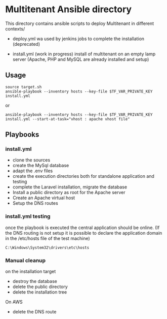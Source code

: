 # Multitenant Ansible directory

This directory contains ansible scripts to deploy Multitenant in different contexts/

- deploy.yml wa used by jenkins jobs to complete the installation (deprecated)

- install.yml (work in progress) install of multitenant on an empty lamp server (Apache, PHP and MySQL are already installed and setup)

## Usage

    source target.sh
    ansible-playbook --inventory hosts --key-file $TF_VAR_PRIVATE_KEY install.yml

or

    ansible-playbook --inventory hosts --key-file $TF_VAR_PRIVATE_KEY install.yml --start-at-task="vhost : apache vhost file"

## Playbooks

### install.yml

- clone the sources
- create the MySql database
- adapt the .env files
- create the execution directories both for standalone application and testing
- complete the Laravel installation, migrate the database
- Install a public directory as root for the Apache server
- Create an Apache virtual host
- Setup the DNS routes

### install.yml testing

once the playbook is executed the central application should be online. (If the DNS routing is not setup it is possible to declare the application domain in the /etc/hosts file of the test machine)

    C:\Windows\System32\drivers\etc\hosts
    

### Manual cleanup

on the installation target

- destroy the database
- delete the public directory
- delete the installation tree

On AWS

- delete the DNS route
